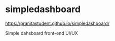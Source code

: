 # simpledashboard

https://pranitastudent.github.io/simpledashboard/

Simple dahsboard front-end UI/UX
